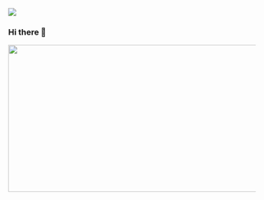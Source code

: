 <img src="https://capsule-render.vercel.app/api?type=waving&height=150&color=gradient&text=JINU&fontSize=50" />

### Hi there 👋

<a href="https://github.com/devxb/gitanimals">
<img
  src="https://render.gitanimals.org/farms/StyxWORKSPACE"
  width="600"
  height="300"
/>
</a>
